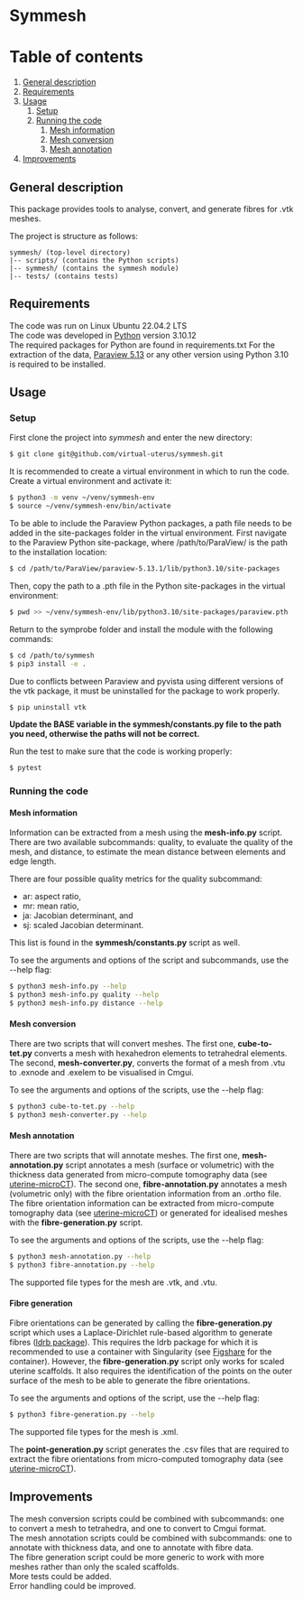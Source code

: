 # Symmesh
# Table of contents
1. [General description](#general)
2. [Requirements](#requirements)
3. [Usage](#usage)
	1. [Setup](#setup)
	2. [Running the code](#code)
		1. [Mesh information](#information)
		2. [Mesh conversion](#conversion)
		3. [Mesh annotation](#annotation)
4. [Improvements](#improvements)	
<a id="general"></a>
## General description
This package provides tools to analyse, convert, and generate fibres for .vtk meshes.

The project is structure as follows:
```
symmesh/ (top-level directory)
|-- scripts/ (contains the Python scripts)
|-- symmesh/ (contains the symmesh module)
|-- tests/ (contains tests)
```

<a id="requirements"></a>
## Requirements
The code was run on Linux Ubuntu 22.04.2 LTS\
The code was developed in [Python](https://www.python.org/) version 3.10.12\
The required packages for Python are found in requirements.txt
For the extraction of the data, [Paraview 5.13](https://www.paraview.org/) or any other version using Python 3.10 is required to be installed.

<a id="usage"></a>
## Usage
<a id="setup"></a>
### Setup
First clone the project into *symmesh* and enter the new directory:
```bash
$ git clone git@github.com/virtual-uterus/symmesh.git
```

It is recommended to create a virtual environment in which to run the code. Create a virtual environment and activate it:
```bash
$ python3 -m venv ~/venv/symmesh-env
$ source ~/venv/symmesh-env/bin/activate
```

To be able to include the Paraview Python packages, a path file needs to be added in the site-packages folder in the virtual environment. First navigate to the Paraview Python site-package, where /path/to/ParaView/ is the path to the installation location:
```bash
$ cd /path/to/ParaView/paraview-5.13.1/lib/python3.10/site-packages
```
Then, copy the path to a .pth file in the Python site-packages in the virtual environment:
```bash
$ pwd >> ~/venv/symmesh-env/lib/python3.10/site-packages/paraview.pth
```

Return to the symprobe folder and install the module with the following commands:
```bash
$ cd /path/to/symmesh
$ pip3 install -e .
```

Due to conflicts between Paraview and pyvista using different versions of the vtk package, it must be uninstalled for the package to work properly.
```bash
$ pip uninstall vtk
```

**Update the BASE variable in the symmesh/constants.py file to the path you need, otherwise the paths will not be correct.**

Run the test to make sure that the code is working properly:
```bash
$ pytest
```


<a id="code"></a>
### Running the code
<a id="information"></a>
#### Mesh information
Information can be extracted from a mesh using the __mesh-info.py__ script. There are two available subcommands: quality, to evaluate the quality of the mesh, and distance, to estimate the mean distance between elements and edge length.

There are four possible quality metrics for the quality subcommand: 
 * ar: aspect ratio,
 * mr: mean ratio,
 * ja: Jacobian determinant, and
 * sj: scaled Jacobian determinant.

This list is found in the **symmesh/constants.py** script as well. 

To see the arguments and options of the script and subcommands, use the --help flag:
```bash
$ python3 mesh-info.py --help
$ python3 mesh-info.py quality --help
$ python3 mesh-info.py distance --help
``` 
<a id="conversion"></a>
#### Mesh conversion
There are two scripts that will convert meshes. The first one, __cube-to-tet.py__ converts a mesh with hexahedron elements to tetrahedral elements. The second, __mesh-converter.py__, converts the format of a mesh from .vtu to .exnode and .exelem to be visualised in Cmgui.

To see the arguments and options of the scripts, use the --help flag:
```bash
$ python3 cube-to-tet.py --help
$ python3 mesh-converter.py --help
```

<a id="annotation"></a>
#### Mesh annotation
There are two scripts that will annotate meshes. The first one, __mesh-annotation.py__ script annotates a mesh (surface or volumetric) with the thickness data generated from micro-compute tomography data (see [uterine-microCT](https://github.com/virtual-uterus/uterine-microCT)). The second one, __fibre-annotation.py__ annotates a mesh (volumetric only) with the fibre orientation information from an .ortho file. The fibre orientation information can be extracted from micro-compute tomography data (see [uterine-microCT](https://github.com/virtual-uterus/uterine-microCT)) or generated for idealised meshes with the __fibre-generation.py__ script.

To see the arguments and options 
of the scripts, use the --help flag:
```bash
$ python3 mesh-annotation.py --help
$ python3 fibre-annotation.py --help
```
The supported file types for the mesh are .vtk, and .vtu.

<a id="fibre"></a>
#### Fibre generation
Fibre orientations can be generated by calling the __fibre-generation.py__ script which uses a Laplace-Dirichlet rule-based algorithm to generate fibres ([ldrb package](https://github.com/finsberg/ldrb)). This requires the ldrb package for which it is recommended to use a container with Singularity (see [Figshare](https://auckland.figshare.com/account/projects/241424/articles/28646171) for the container). However, the __fibre-generation.py__ script only works for scaled uterine scaffolds. It also requires the identification of the points on the outer surface of the mesh to be able to generate the fibre orientations. 

To see the arguments and options of the script, use the --help flag:
```bash
$ python3 fibre-generation.py --help
```
The supported file types for the mesh is .xml.

The __point-generation.py__ script generates the .csv files that are required to extract the fibre orientations from micro-computed tomography data (see [uterine-microCT](https://github.com/virtual-uterus/uterine-microCT)).

<a id="improvements"></a>
## Improvements
The mesh conversion scripts could be combined with subcommands: one to convert a mesh to tetrahedra, and one to convert to Cmgui format. \
The mesh annotation scripts could be combined with subcommands: one to annotate with thickness data, and one to annotate with fibre data. \
The fibre generation script could be more generic to work with more meshes rather than only the scaled scaffolds. \
More tests could be added. \
Error handling could be improved.